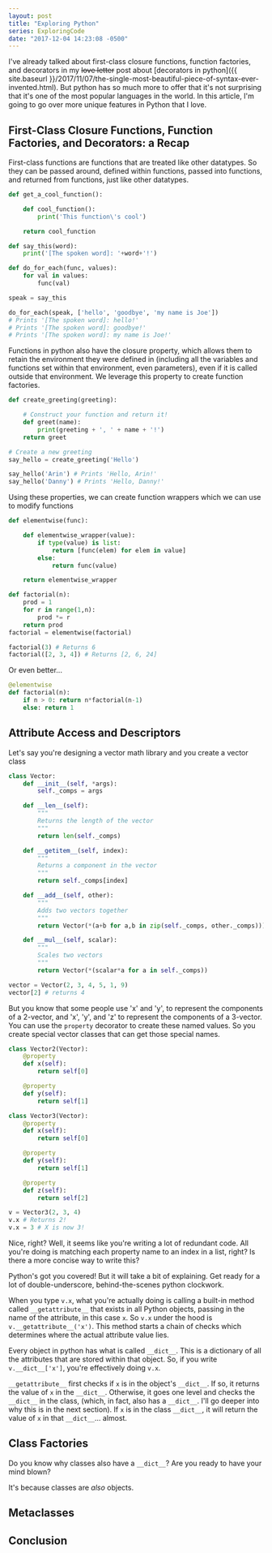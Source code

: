 ```yaml
---
layout: post
title: "Exploring Python"
series: ExploringCode
date: "2017-12-04 14:23:08 -0500"
---
```


I've already talked about first-class closure functions, function factories, and decorators in my ~~love letter~~ post about [decorators in python]({{ site.baseurl }}/2017/11/07/the-single-most-beautiful-piece-of-syntax-ever-invented.html). But python has so much more to offer that it's not surprising that it's one of the most popular languages in the world. In this article, I'm going to go over more unique features in Python that I love.

## First-Class Closure Functions, Function Factories, and Decorators: a Recap

First-class functions are functions that are treated like other datatypes. So they can be passed around, defined within functions, passed into functions, and returned from functions, just like other datatypes.

```python
def get_a_cool_function():

    def cool_function():
        print('This function\'s cool')

    return cool_function

def say_this(word):
    print('[The spoken word]: '+word+'!')

def do_for_each(func, values):
    for val in values:
        func(val)

speak = say_this

do_for_each(speak, ['hello', 'goodbye', 'my name is Joe'])
# Prints '[The spoken word]: hello!'
# Prints '[The spoken word]: goodbye!'
# Prints '[The spoken word]: my name is Joe!'
```

Functions in python also have the closure property, which allows them to retain the environment they were defined in (including all the variables and functions set within that environment, even parameters), even if it is called outside that environment. We leverage this property to create function factories.

```python
def create_greeting(greeting):

    # Construct your function and return it!
    def greet(name):
        print(greeting + ', ' + name + '!')
    return greet

# Create a new greeting
say_hello = create_greeting('Hello')

say_hello('Arin') # Prints 'Hello, Arin!'
say_hello('Danny') # Prints 'Hello, Danny!'
```

Using these properties, we can create function wrappers which we can use to modify functions

```python
def elementwise(func):

    def elementwise_wrapper(value):
        if type(value) is list:
            return [func(elem) for elem in value]
        else:
            return func(value)

    return elementwise_wrapper

def factorial(n):
    prod = 1
    for r in range(1,n):
        prod *= r
    return prod
factorial = elementwise(factorial)

factorial(3) # Returns 6
factorial([2, 3, 4]) # Returns [2, 6, 24]
```

Or even better...

```python
@elementwise
def factorial(n):
    if n > 0: return n*factorial(n-1)
    else: return 1
```

## Attribute Access and Descriptors

Let's say you're designing a vector math library and you create a vector class

```python
class Vector:
    def __init__(self, *args):
        self._comps = args

    def __len__(self):
        """
        Returns the length of the vector
        """
        return len(self._comps)

    def __getitem__(self, index):
        """
        Returns a component in the vector
        """
        return self._comps[index]

    def __add__(self, other):
        """
        Adds two vectors together
        """
        return Vector(*(a+b for a,b in zip(self._comps, other._comps)))

    def __mul__(self, scalar):
        """
        Scales two vectors
        """
        return Vector(*(scalar*a for a in self._comps))

vector = Vector(2, 3, 4, 5, 1, 9)
vector[2] # returns 4
```

But you know that some people use 'x' and 'y', to represent the components of a 2-vector, and 'x', 'y', and 'z' to represent the components of a 3-vector. You can use the `property` decorator to create these named values. So you create special vector classes that can get those special names.

```python
class Vector2(Vector):
    @property
    def x(self):
        return self[0]

    @property
    def y(self):
        return self[1]

class Vector3(Vector):
    @property
    def x(self):
        return self[0]

    @property
    def y(self):
        return self[1]

    @property
    def z(self):
        return self[2]

v = Vector3(2, 3, 4)
v.x # Returns 2!
v.x = 3 # X is now 3!
```

Nice, right? Well, it seems like you're writing a lot of redundant code. All you're doing is matching each property name to an index in a list, right? Is there a more concise way to write this?

Python's got you covered! But it will take a bit of explaining. Get ready for a lot of double-underscore, behind-the-scenes python clockwork.

When you type `v.x`, what you're actually doing is calling a built-in method called `__getattribute__` that exists in all Python objects, passing in the name of the attribute, in this case `x`. So `v.x` under the hood is `v.__getattribute__('x')`. This method starts a chain of checks which determines where the actual attribute value lies.

Every object in python has what is called `__dict__`. This is a dictionary of all the attributes that are stored within that object. So, if you write `v.__dict__['x']`, you're effectively doing `v.x`.

`__getattribute__` first checks if `x` is in the object's `__dict__`. If so, it returns the value of `x` in the `__dict__`. Otherwise, it goes one level and checks the `__dict__` in the class, (which, in fact, also has a `__dict__`. I'll go deeper into why this is in the next section). If `x` is in the class `__dict__`, it will return the value of `x` in that `__dict__`... almost.

## Class Factories

Do you know why classes also have a `__dict__`? Are you ready to have your mind blown?

It's because classes are _also_ objects.

## Metaclasses

## Conclusion
